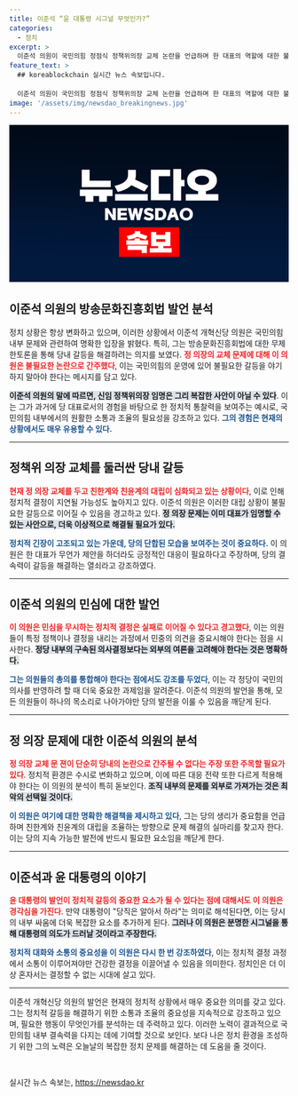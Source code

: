 ```yaml
---
title: 이준석 “윤 대통령 시그널 무엇인가?”
categories:
  - 정치
excerpt: >
  이준석 의원이 국민의힘 정점식 정책위의장 교체 논란을 언급하며 한 대표의 역할에 대한 불만을 쏟아냈다. 내부 갈등과 대통령의 암시를 분석하며, 민심의 중요성을 강조하는 그의 발언이 주목받고 있다.
feature_text: >
  ## koreablockchain 실시간 뉴스 속보입니다.

  이준석 의원이 국민의힘 정점식 정책위의장 교체 논란을 언급하며 한 대표의 역할에 대한 불만을 쏟아냈다. 내부 갈등과 대통령의 암시를 분석하며, 민심의 중요성을 강조하는 그의 발언이 주목받고 있다.
image: '/assets/img/newsdao_breakingnews.jpg'
---
```


<p><img src="/assets/img/newsdao_breakingnews.jpg" alt="koreablockchain 속보" /></p>

<h2 data-ke-size="size26">이준석 의원의 방송문화진흥회법 발언 분석</h2>

<p data-ke-size="size16">정치 상황은 항상 변화하고 있으며, 이러한 상황에서 이준석 개혁신당 의원은 국민의힘 내부 문제와 관련하여 명확한 입장을 밝혔다. 특히, 그는 방송문화진흥회법에 대한 무제한토론을 통해 당내 갈등을 해결하려는 의지를 보였다. <b><span style="color: #ee2323;">정 의장의 교체 문제에 대해 이 의원은 불필요한 논란으로 간주했다</span></b>, 이는 국민의힘의 운영에 있어 불필요한 갈등을 야기하지 말아야 한다는 메시지를 담고 있다.</p>

<p data-ke-size="size16"><b><span style="background-color: #21538527;">이준석 의원의 말에 따르면, 신임 정책위의장 임명은 그리 복잡한 사안이 아닐 수 있다</span></b>. 이는 그가 과거에 당 대표로서의 경험을 바탕으로 한 정치적 통찰력을 보여주는 예시로, 국민의힘 내부에서의 원활한 소통과 조율의 필요성을 강조하고 있다. <b><span style="color: #1a5490;">그의 경험은 현재의 상황에서도 매우 유용할 수 있다.</span></b></p>

<hr>

<h2 data-ke-size="size26">정책위 의장 교체를 둘러싼 당내 갈등</h2>

<p data-ke-size="size16"><b><span style="color: #ee2323;">현재 정 의장 교체를 두고 친한계와 친윤계의 대립이 심화되고 있는 상황이다</span></b>, 이로 인해 정치적 결정이 지연될 가능성도 높아지고 있다. 이준석 의원은 이러한 대립 상황이 불필요한 갈등으로 이어질 수 있음을 경고하고 있다. <b><span style="background-color: #21538527;">정 의장 문제는 이미 대표가 임명할 수 있는 사안으로, 더욱 이상적으로 해결될 필요가 있다.</span></b></p>

<p data-ke-size="size16"><b><span style="color: #1a5490;">정치적 긴장이 고조되고 있는 가운데, 당의 단합된 모습을 보여주는 것이 중요하다.</span></b> 이 의원은 한 대표가 무언가 제안을 하더라도 긍정적인 대응이 필요하다고 주장하며, 당의 결속력이 갈등을 해결하는 열쇠라고 강조하였다.</p>

<hr>

<h2 data-ke-size="size26">이준석 의원의 민심에 대한 발언</h2>

<p data-ke-size="size16"><b><span style="color: #ee2323;">이 의원은 민심을 무시하는 정치적 결정은 실패로 이어질 수 있다고 경고했다</span></b>, 이는 의원들이 특정 정책이나 결정을 내리는 과정에서 민중의 의견을 중요시해야 한다는 점을 시사한다. <b><span style="background-color: #21538527;">정당 내부의 구속된 의사결정보다는 외부의 여론을 고려해야 한다는 것은 명확하다.</span></b></p>

<p data-ke-size="size16"><b><span style="color: #1a5490;">그는 의원들의 총의를 통합해야 한다는 점에서도 강조를 두었다</span></b>, 이는 각 정당이 국민의 의사를 반영하려 할 때 더욱 중요한 과제임을 알려준다. 이준석 의원의 발언을 통해, 모든 의원들이 하나의 목소리로 나아가야만 당의 발전을 이룰 수 있음을 깨닫게 된다.</p>

<hr>

<h2 data-ke-size="size26">정 의장 문제에 대한 이준석 의원의 분석</h2>

<p data-ke-size="size16"><b><span style="color: #ee2323;">정 의장 교체 문 젼이 단순히 당내의 논란으로 간주될 수 없다는 주장 또한 주목할 필요가 있다</span></b>. 정치적 환경은 수시로 변화하고 있으며, 이에 따른 대응 전략 또한 다르게 적용해야 한다는 이 의원의 분석이 특히 돋보인다. <b><span style="background-color: #21538527;">조직 내부의 문제를 외부로 가져가는 것은 최악의 선택일 것이다.</span></b></p>

<p data-ke-size="size16"><b><span style="color: #1a5490;">이 의원은 여기에 대한 명확한 해결책을 제시하고 있다</span></b>, 그는 당의 생리가 중요함을 언급하며 친한계와 친윤계의 대립을 조율하는 방향으로 문제 해결의 실마리를 찾고자 한다. 이는 당의 지속 가능한 발전에 반드시 필요한 요소임을 깨닫게 한다.</p>

<hr>

<h2 data-ke-size="size26">이준석과 윤 대통령의 이야기</h2>

<p data-ke-size="size16"><b><span style="color: #ee2323;">윤 대통령의 발언이 정치적 갈등의 중요한 요소가 될 수 있다는 점에 대해서도 이 의원은 경각심을 가진다</span></b>. 만약 대통령이 "당직은 알아서 하라"는 의미로 해석된다면, 이는 당시의 내부 싸움에 더욱 복잡한 요소를 추가하게 된다. <b><span style="background-color: #21538527;">그러나 이 의원은 분명한 시그널을 통해 대통령의 의도가 드러날 것이라고 주장한다.</span></b></p>

<p data-ke-size="size16"><b><span style="color: #1a5490;">정치적 대화와 소통의 중요성을 이 의원은 다시 한 번 강조하였다</span></b>, 이는 정치적 결정 과정에서 소통이 이루어져야만 건강한 결정을 이끌어낼 수 있음을 의미한다. 정치인은 더 이상 혼자서는 결정할 수 없는 시대에 살고 있다.</p>

<hr>

<p data-ke-size="size16">이준석 개혁신당 의원의 발언은 현재의 정치적 상황에서 매우 중요한 의미를 갖고 있다. 그는 정치적 갈등을 해결하기 위한 소통과 조율의 중요성을 지속적으로 강조하고 있으며, 필요한 행동이 무엇인가를 분석하는 데 주력하고 있다. 이러한 노력이 결과적으로 국민의힘 내부 결속력을 다지는 데에 기여할 것으로 보인다. 보다 나은 정치 환경을 조성하기 위한 그의 노력은 오늘날의 복잡한 정치 문제를 해결하는 데 도움을 줄 것이다.</p>

<p data-ke-size="size16">&nbsp;</p>
실시간 뉴스 속보는, <a href="https://newsdao.kr" rel="dofollow">https://newsdao.kr</a>


